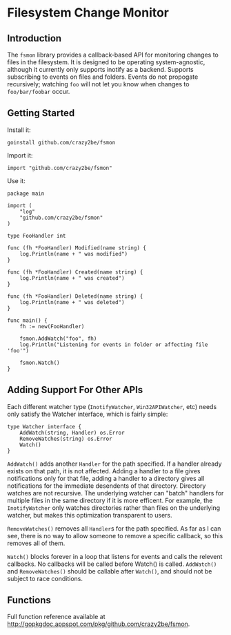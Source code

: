 Filesystem Change Monitor
=========================

Introduction
------------
The `fsmon` library provides a callback-based API for monitoring changes to files in the filesystem. It is designed to be operating system-agnostic, although it currently only supports inotify as a backend. Supports subscribing to events on files and folders. Events do not propogate recursively; watching `foo` will not let you know when changes to `foo/bar/foobar` occur.


Getting Started
---------------
Install it:

	goinstall github.com/crazy2be/fsmon

Import it:

	import "github.com/crazy2be/fsmon"

Use it:

	package main

	import (
		"log"
		"github.com/crazy2be/fsmon"
	)

	type FooHandler int

	func (fh *FooHandler) Modified(name string) {
		log.Println(name + " was modified")
	}

	func (fh *FooHandler) Created(name string) {
		log.Println(name + " was created")
	}

	func (fh *FooHandler) Deleted(name string) {
		log.Println(name + " was deleted")
	}

	func main() {
		fh := new(FooHandler)
		
		fsmon.AddWatch("foo", fh)
		log.Println("Listening for events in folder or affecting file 'foo'")
		
		fsmon.Watch()
	}

Adding Support For Other APIs
-----------------------------
Each different watcher type (`InotifyWatcher`, `Win32APIWatcher`, etc) needs only satisfy the Watcher interface, which is fairly simple:

	type Watcher interface {
		AddWatch(string, Handler) os.Error
		RemoveWatches(string) os.Error
		Watch()
	}

`AddWatch()` adds another `Handler` for the path specified. If a handler already exists on that path, it is not affected. Adding a handler to a file gives notifications only for that file, adding a handler to a directory gives all notifications for the immediate desendents of that directory. Directory watches are not recursive. The underlying watcher can "batch" handlers for multiple files in the same directory if it is more efficent. For example, the `InotifyWatcher` only watches directories rather than files on the underlying watcher, but makes this optimization transparent to users.

`RemoveWatches()` removes all `Handler`s for the path specified. As far as I can see, there is no way to allow someone to remove a specific callback, so this removes all of them.

`Watch()` blocks forever in a loop that listens for events and calls the relevent callbacks. No callbacks will be called before Watch() is called. `AddWatch()` and `RemoveWatches()` should be callable after `Watch()`, and should not be subject to race conditions.

Functions
---------

Full function reference available at http://gopkgdoc.appspot.com/pkg/github.com/crazy2be/fsmon.